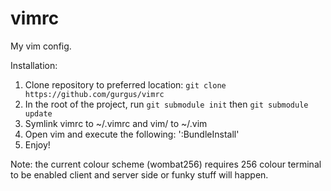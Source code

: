 vimrc
=====

My vim config.

Installation:
1) Clone repository to preferred location: `git clone https://github.com/gurgus/vimrc`
2) In the root of the project, run `git submodule init` then `git submodule update`
3) Symlink vimrc to ~/.vimrc and vim/ to ~/.vim
4) Open vim and execute the following: ':BundleInstall'
5) Enjoy!

Note: the current colour scheme (wombat256) requires 256 colour terminal
to be enabled client and server side or funky stuff will happen.
